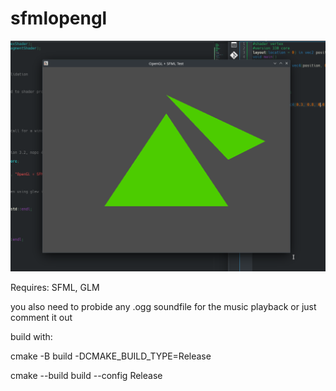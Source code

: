 # sfmlopengl


![screenshot](screen.png?raw=trie "screen")


Requires: SFML, GLM

you also need to probide any .ogg soundfile for the music playback or just comment it out





build with:



cmake -B build -DCMAKE_BUILD_TYPE=Release


cmake --build build --config Release
